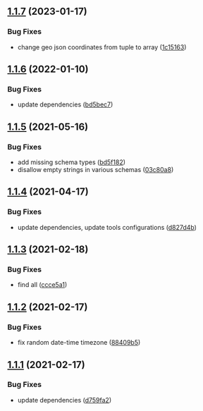 ## [1.1.7](https://github.com/valverdealbo/reusable-json-schemas/compare/v1.1.6...v1.1.7) (2023-01-17)


### Bug Fixes

* change geo json coordinates from tuple to array ([1c15163](https://github.com/valverdealbo/reusable-json-schemas/commit/1c151639ce2e2cd21a1c863432b65b76aaea9e87))

## [1.1.6](https://github.com/valverdealbo/reusable-json-schemas/compare/v1.1.5...v1.1.6) (2022-01-10)


### Bug Fixes

* update dependencies ([bd5bec7](https://github.com/valverdealbo/reusable-json-schemas/commit/bd5bec7c0e244a3d22f9c8796a520b8389d673a1))

## [1.1.5](https://github.com/valverdealbo/reusable-json-schemas/compare/v1.1.4...v1.1.5) (2021-05-16)


### Bug Fixes

* add missing schema types ([bd5f182](https://github.com/valverdealbo/reusable-json-schemas/commit/bd5f18204a9e5861e9efd8bc892e616b82bec3ec))
* disallow empty strings in various schemas ([03c80a8](https://github.com/valverdealbo/reusable-json-schemas/commit/03c80a887f4bb44f28c53e64fcad1e406f5d0b97))

## [1.1.4](https://github.com/valverdealbo/reusable-json-schemas/compare/v1.1.3...v1.1.4) (2021-04-17)


### Bug Fixes

* update dependencies, update tools configurations ([d827d4b](https://github.com/valverdealbo/reusable-json-schemas/commit/d827d4b8dd07a45cf8728f18d2c29b1f8436ae64))

## [1.1.3](https://github.com/valverdealbo/reusable-json-schemas/compare/v1.1.2...v1.1.3) (2021-02-18)


### Bug Fixes

* find all ([ccce5a1](https://github.com/valverdealbo/reusable-json-schemas/commit/ccce5a11cc5ef9bb7308817b1c50d59f4e354abc))

## [1.1.2](https://github.com/valverdealbo/reusable-json-schemas/compare/v1.1.1...v1.1.2) (2021-02-17)


### Bug Fixes

* fix random date-time timezone ([88409b5](https://github.com/valverdealbo/reusable-json-schemas/commit/88409b5131674583632a7bd42d9508deda38ba52))

## [1.1.1](https://github.com/valverdealbo/reusable-json-schemas/compare/v1.1.0...v1.1.1) (2021-02-17)


### Bug Fixes

* update dependencies ([d759fa2](https://github.com/valverdealbo/reusable-json-schemas/commit/d759fa292a0270a446901380258dc6dbebd416c0))

